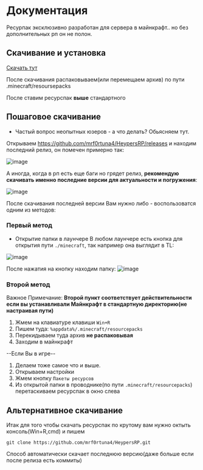 # Документация

Ресурпак эксклюзивно разработан для сервера в майнкрафт.. но без дополнительных рп он не полон.

## Скачивание и установка

[Скачать тут](https://github.com/mrf0rtuna4/HeypersRP/releases)

После скачивания распаковываем(или перемещаем архив) по пути .minecraft/resoursepacks

После ставим ресурспак **выше** стандартного

## Пошаговое скачивание

- Частый вопрос неопытных юзеров - а что  делать? Обьясняем тут.

Открываем https://github.com/mrf0rtuna4/HeypersRP/releases и находим последний релиз, он помечен примерно так:

![image](https://github.com/mrf0rtuna4/HeypersRP/assets/108610775/628affe4-e5ee-4c51-8ab9-68c3c54e7416)

А иногда, когда в рп есть еще баги но грядет релиз, **рекомендую скачивать именно последние версии для актуальности и погружения**:

![image](https://github.com/mrf0rtuna4/HeypersRP/assets/108610775/ee7927a4-1643-46a8-8df4-fdc9cbb6d1ba)

После скачивания последней версии Вам нужно либо - воспользоватся одним из методов:

### Первый метод 

- Открытие папки в лаунчере
В любом лаунчере есть кнопка для открытия пути `./minecraft`, так например она выглядит в TL:

![image](https://github.com/mrf0rtuna4/HeypersRP/assets/108610775/bf6a9bf1-8cd9-4ed3-adae-9dd307f49f2b)

После нажатия на кнопку находим папку:
![image](https://github.com/mrf0rtuna4/HeypersRP/assets/108610775/1c4e63d4-d121-4ae2-b559-e3a3fa176c48)

### Второй метод

Важное Примечание: __Второй пункт соответствует действительности если вы устанавливали Майнкрафт в стандартную директорию(не настраивая пути)__

1. Жмем на клавиатуре клавиши `Win+R`
2. Пишем туда: `%appdata%/.minecraft/resourcepacks`
3. Перекидываем туда архив **не распаковывая** 
4. Заходим в майнкрафт

--Если Вы в игре--
1. Делаем тоже самое что и выше.
2. Открываем настройки
3. Жмем кнопку `Пакеты ресурсов` 
4. Из открытой папки в проводнике(по пути `.minecraft/resourcepacks`) перетаскиваем ресурспак в окно слева

## Альтернативное скачивание

Итак для того чтобы скачать ресурспак по крутому вам нужно октыть консоль(Win+R,cmd) и пишем

```cd .minecraft/resourcepacks
git clone https://github.com/mrf0rtuna4/HeypersRP.git
```

Способ автоматически скачает последнюю версию(даже больше если после релиза есть коммиты)
